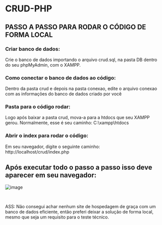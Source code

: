# CRUD-PHP

<h2>PASSO A PASSO PARA RODAR O CÓDIGO DE FORMA LOCAL</h2>

<h3>Criar banco de dados:</h3>

<p>Crie o banco de dados importando o arquivo crud.sql, na pasta DB dentro do seu phpMyAdmin, com o XAMPP.</p>

<h3>Como conectar o banco de dados ao código:</h3>
<p>Dentro da pasta crud e depois na pasta conexao, edite o arquivo conexao com as informações do banco de dados criado por você</p>

<h3>Pasta para o código rodar:</h3>

<p>Logo após baixar a pasta crud, mova-a para a htdocs que seu XAMPP gerou. Normalmente, esse é seu caminho: C:\xampp\htdocs</p>

<h3>Abrir o index para rodar o código:</h3>

<p>Em seu navegador, digite o seguinte caminho: http://localhost/crud/index.php</p>

<h2>Após executar todo o passo a passo isso deve aparecer em seu navegador:</h2>

![image](https://github.com/user-attachments/assets/7c12fb3d-ce96-41e2-b726-e0dbceb25496)

<br>
<p>ASS: Não consegui achar nenhum site de hospedagem de graça com um banco de dados eficiente, então preferi deixar a solução de forma local, mesmo que seja um requisito para o teste técnico. </p>

